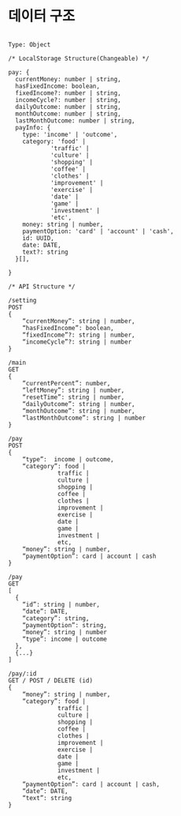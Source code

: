 # 데이터 구조

<pre>
<code>
Type: Object

/* LocalStorage Structure(Changeable) */

pay: {
  currentMoney: number | string,
  hasFixedIncome: boolean,
  fixedIncome?: number | string,
  incomeCycle?: number | string,
  dailyOutcome: number | string,
  monthOutcome: number | string,
  lastMonthOutcome: number | string,
  payInfo: {
    type: 'income' | 'outcome',
    category: 'food' |
            'traffic' |
            'culture' |
            'shopping' |
            'coffee' |
            'clothes' |
            'improvement' |
            'exercise' |
            'date' |
            'game' |
            'investment' |
            'etc',
    money: string | number,
    paymentOption: 'card' | 'account' | 'cash',
    id: UUID,
    date: DATE,
    text?: string
  }[],

}

/* API Structure */

/setting
POST
{
	“currentMoney”: string | number,
	“hasFixedIncome”: boolean,
	“fixedIncome”?: string | number,
	“incomeCycle”?: string | number
}

/main
GET
{
	“currentPercent”: number,
	“leftMoney”: string | number,
	“resetTime”: string | number,
	“dailyOutcome”: string | number,
	“monthOutcome”: string | number,
	“lastMonthOutcome”: string | number
}

/pay
POST
{
	“type”:  income | outcome,
	“category”: food |
              traffic |
              culture |
              shopping |
              coffee |
              clothes |
              improvement |
              exercise |
              date |
              game |
              investment |
              etc,
	“money”: string | number,
	“paymentOption”: card | account | cash
}

/pay
GET
[
  {
    “id”: string | number,
    “date”: DATE,
    “category”: string,
    “paymentOption”: string,
    “money”: string | number
    “type”: income | outcome
  },
  {...}
]

/pay/:id
GET / POST / DELETE (id)
{
	“money”: string | number,
	“category”: food |
              traffic |
              culture |
              shopping |
              coffee |
              clothes |
              improvement |
              exercise |
              date |
              game |
              investment |
              etc,
	“paymentOption”: card | account | cash,
	“date”: DATE,
	“text”: string
}
</code>
</pre>